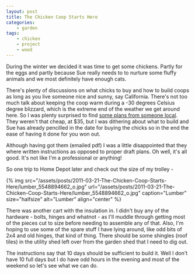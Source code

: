 ```yaml
---
layout: post
title: The Chicken Coop Starts Here
categories:
    - garden
tags:
    - chicken
    - project
    - wood
---
```


During the winter we decided it was time to get some chickens. Partly for the eggs and partly because Sue really needs to to nurture some fluffy animals and we most definitely have enough cats.

There's plenty of discussions on what chicks to buy and how to build coops as long as you live someone nice and sunny, say California. There's not too much talk about keeping the coop warm during a -30 degrees Celsius degree blizzard, which is the extreme end of the weather we get around here. So I was plenty surprised to find [some plans from someone local](http://www.readycoop.com). They weren't that cheap, at $35, but I was dithering about what to build and Sue has already pencilled in the date for buying the chicks so in the end the ease of having it done for you won out.

Although having got them (emailed pdf) I was a little disappointed that they where written instructions as opposed to proper draft plans. Oh well, it's all good. It's not like I'm a professional or anything!

So one trip to Home Depot later and check out the size of my trolley -

{% img src="/assets/posts/2011-03-21-The-Chicken-Coop-Starts-Here/lumber_5548894662_o.jpg" url="/assets/posts/2011-03-21-The-Chicken-Coop-Starts-Here/lumber_5548894662_o.jpg" caption="Lumber" size="halfsize" alt="Lumber" align="center" %}

There was another cart with the insulation in. I didn't buy any of the hardware - bolts, hinges and whatnot - as I'll muddle through getting most of the pieces cut to size before needing to assemble any of that. Also, I'm hoping to use some of the spare stuff I have lying around, like odd bits of 2x4 and old hinges, that kind of thing. There should be some shingles (roof tiles) in the utility shed left over from the garden shed that I need to dig out.

The instructions say that 10 days should be sufficient to build it. Well I don't have 10 full days but I do have odd hours in the evening and most of the weekend so let's see what we can do.